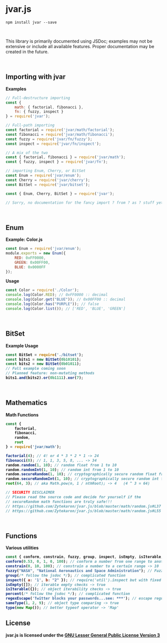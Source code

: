 # jvar.js
```
npm install jvar --save
```

<br>

This library is primarily documented using JSDoc; examples may not be extensive or include all available features. Proper documentation may be created in the future.

<br>

## Importing with jvar
<b>Examples</b>
```js
// Full-destructure importing
const {
    math: { factorial, fibonacci },
    fn: { fuzzy, inspect }
} = require('jvar');

// Full-path importing
const factorial = require('jvar/math/factorial');
const fibonacci = require('jvar/math/fibonacci');
const fuzzy = require('jvar/fn/fuzzy');
const inspect = require('jvar/fn/inspect');

// A mix of the two
const { factorial, fibonacci } = require('jvar/math');
const { fuzzy, inspect } = require('jvar/fn');

// importing Enum, Cherry, or BitSet
const Enum = require('jvar/enum');
const Cherry = require('jvar/cherry');
const BitSet = require('jvar/bitset');

const { Enum, Cherry, BitSet } = require('jvar');

// Sorry, no documentation for the fancy import ? from ? as ? stuff yet :/
```

<br>

## Enum
<b>Example: Color.js</b>
```js
const Enum = require('jvar/enum');
module.exports = new Enum({
    RED: 0xFF0000,
    GREEN: 0x00FF00,
    BLUE: 0x0000FF
});
```
<b>Usage</b>
```js
const Color = require('./Color');
console.log(Color.RED); // 0xFF0000 :: decimal
console.log(Color.get("BLUE")); // 0x00FF00 :: decimal
console.log(Color.has("PURPLE")); // false
console.log(Color.list()); // ['RED', 'BLUE', 'GREEN']
```

<br>

## BitSet
<b>Example Usage<b>
```js
const BitSet = require('./bitset');
const bits1 = new BitSet(0b10101);
const bits2 = new BitSet(0b01011);
// Full example coming soon
// Planned feature: non-mutating methods
bits1.and(bits2).or(0b1111).xor(7);
```

<br>

## Mathematics
<b>Math Functions</b>
```js
const {
    factorial,
    fibonacci,
    random,
    root
} = require('jvar/math');

factorial(4); // 4! or 4 * 3 * 2 * 1 -> 24
fibonacci(8); // 1, 1, 3, 5, 8, ... -> 34
random.random(1, 10); // random float from 1 to 10
random.randomInt(1, 10); // random int from 1 to 10
random.secureRandom(1, 10); // cryptographically secure random float from 1 to 10
random.secureRandomInt(1, 10); // cryptographically secure random int from 1 to 10
root(64, 3); // aka Math.pow(n, 1 / nthRoot); -> 4   (4 ^ 3 = 64)

// SECURITY DISCLAIMER
// Please read the source code and decide for yourself if the
// secureRandom math functions are truly safe!!!
// https://github.com/Zytekaron/jvar.js/blob/master/math/random.js#L37
// https://github.com/Zytekaron/jvar.js/blob/master/math/random.js#L55
```

<br>

## Functions
<b>Various utilities</b>
```js
const { conform, constrain, fuzzy, group, inspect, isEmpty, isIterable, percent, regexEscape, sameType, type } = require('jvar/fn');
conform(0.53, 0, 1, 0, 100); // conform a number from one range to another -> 53
constrain(0, 10, 100); // constrain a number to a certain range -> 10
fuzzy("NASA", "National Aeronautics and Space Administration"); // Fuzzy search -> true
group(/* follow the jsdoc */); // complicated function
inspect({ a: '1', b: "2" }); // require('util').inspect but with fixed strings -> `{ a: '1', b: '2' }`
isEmpty([]); // iterable empty checks -> true
isIterable({}); // object iterability checks -> true
percent(/* follow the jsdoc */); // complicated function
regexEscape('Twitter blocks your passwords...see: ***'); // escape regular expression stuff in strings -> 'Twitter blocks your passwords\.\.\.see: \*\*\*'
sameType(1, 2, 9); // object type comparing -> true
type(new Map()); // better typeof operator -> 'Map'
```

## License
<b>jvar.js</b> is licensed under the [GNU Lesser General Public License Version 3](https://github.com/Zytekaron/jvar.js/blob/master/LICENSE)
